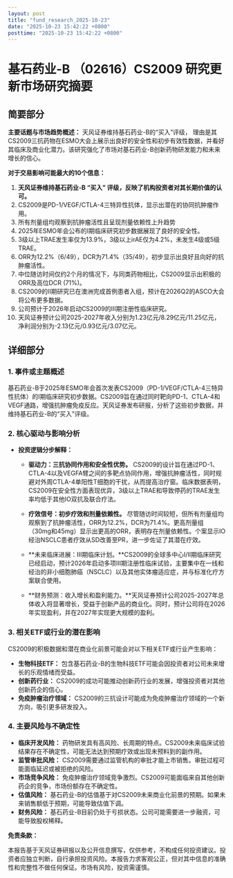 ```yaml
---
layout: post
title: "fund_research_2025-10-23"
date: "2025-10-23 15:42:22 +0800"
posttime: "2025-10-23 15:42:22 +0800"
---
```


# 基石药业-B （02616）CS2009 研究更新市场研究摘要

## 简要部分

**主要话题与市场趋势概述：** 天风证券维持基石药业-B的“买入”评级， 理由是其CS2009三抗药物在ESMO大会上展示出良好的安全性和初步有效性数据，并看好其临床及商业化潜力。该研究强化了市场对基石药业-B创新药物研发能力和未来增长的信心。

**对于交易影响可能最大的10个信息：**

1.  **天风证券维持基石药业-B “买入” 评级，反映了机构投资者对其长期价值的认可。**
2.  CS2009是PD-1/VEGF/CTLA-4三特异性抗体，显示出潜在的协同抗肿瘤作用。
3.  所有剂量组均观察到抗肿瘤活性且呈现剂量依赖性上升趋势
4.  2025年ESMO年会公布的I期临床研究初步数据展现了良好的安全性。
5.  3级以上TRAE发生率仅为13.9%，3级以上irAE仅为4.2%，未发生4级或5级TRAE。
6.  ORR为12.2%（6/49），DCR为71.4%（35/49），初步显示出良好且向好的抗肿瘤活性。
7. 中位随访时间仅约2个月的情况下，与同类药物相比，CS2009显示出积极的ORR及高位DCR (71%)。
8. CS2009的II期研究已在澳洲完成首例患者入组，预计在2026Q2的ASCO大会将公布更多数据。
9.  公司预计于2026年启动CS2009的Ⅲ期注册性临床研究。
10. 天风证券预计公司2025-2027年收入分别为1.23亿元/8.29亿元/11.25亿元，净利润分别为-2.13亿元/0.93亿元/3.07亿元。

## 详细部分

### 1. 事件或主题概述

基石药业-B于2025年ESMO年会首次发表CS2009（PD-1/VEGF/CTLA-4三特异性抗体）的I期临床研究初步数据。CS2009旨在通过同时靶向PD-1、CTLA-4和VEGF通路，增强抗肿瘤免疫反应。天风证券发布研报，分析了这些初步数据，并维持基石药业-B的“买入”评级。

### 2. 核心驱动与影响分析

*   **投资逻辑分步解释：**

    *   **驱动力：三抗协同作用和安全性优势。** CS2009的设计旨在通过PD-1、CTLA-4以及VEGFA臂之间的多靶点协同作用，增强抗肿瘤活性，同时规避对外周CTLA-4单阳性T细胞的干扰，从而提高治疗窗。临床数据表明，CS2009在安全性方面表现优异，3级以上TRAE和导致停药的TRAE发生率均低于其他IO双抗及联合疗法。

    *   **疗效信号：初步疗效和剂量依赖性。** 尽管随访时间较短，但所有剂量组均观察到了抗肿瘤活性，ORR为12.2%，DCR为71.4%。更高剂量组（30mg和45mg）显示出更高的ORR，表明存在剂量依赖性。个案显示IO经治NSCLC患者疗效从SD改善至PR，进一步佐证了其潜在疗效。
    *   **未来临床进展：III期临床计划。**CS2009的全球多中心I/II期临床研究已经启动，预计2026年启动多项III期注册性临床试验，主要集中在一线和经治的非小细胞肺癌（NSCLC）以及其他实体瘤适应症，并与标准化疗方案联合使用。

    *   **财务预测：收入增长和盈利能力。**天风证券预计公司2025-2027年总体收入将显著增长，受益于创新产品的商业化。同时，预计公司将在2026年实现盈利，并在2027年实现更大规模的盈利。

### 3. 相关ETF或行业的潜在影响

CS2009的积极数据和潜在商业化前景可能会对以下相关ETF或行业产生影响：

*   **生物科技ETF：** 包含基石药业-B的生物科技ETF可能会因投资者对公司未来增长的乐观情绪而受益。
*   **创新药行业：** CS2009的成功可能推动创新药行业的发展，增强投资者对其他创新药企的信心。
*   **免疫肿瘤治疗领域：** CS2009的三抗设计可能成为免疫肿瘤治疗领域的一个新方向，吸引更多研发投入。

### 4. 主要风险与不确定性

*   **临床开发风险：** 药物研发具有高风险、长周期的特点。CS2009未来临床试验结果存在不确定性，可能无法达到预期疗效或出现未预料到的副作用。
*   **监管审批风险：** CS2009需要通过监管机构的审批才能上市销售。审批过程可能面临延迟或被拒绝的风险。
*   **市场竞争风险：** 免疫肿瘤治疗领域竞争激烈。CS2009可能面临来自其他创新药企的竞争，市场份额存在不确定性。
*   **估值风险：** 基石药业-B的估值基于对CS2009未来商业化前景的预期。如果未来销售额低于预期，可能导致估值下调。
*   **财务风险：** 基石药业-B目前仍处于亏损状态。公司可能需要进一步融资，可能导致股权稀释。

**免责条款：**

本报告基于天风证券研报以及公开信息撰写，仅供参考，不构成任何投资建议。投资者应独立判断，自行承担投资风险。本报告力求客观公正，但对其中信息的准确性和完整性不做任何保证。市场有风险，投资需谨慎。